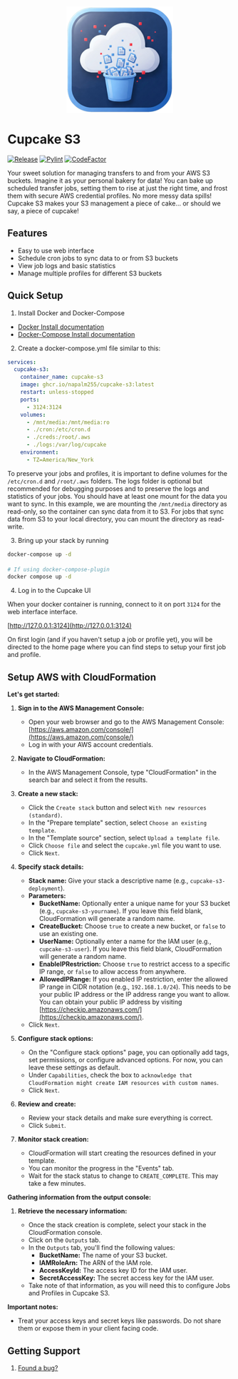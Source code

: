 <p align="center">
  <img src="https://raw.githubusercontent.com/napalm255/cupcake-s3/refs/heads/main/cupcake/img/logo.png" alt="Cupcake S3" width="240" height="239">
</p>
<p align="center">
<h1>Cupcake S3</h1>
</p>

[![Release](https://github.com/napalm255/cupcake-s3/actions/workflows/release.yml/badge.svg)](https://github.com/napalm255/cupcake-s3/actions/workflows/release.yml)
[![Pylint](https://github.com/napalm255/cupcake-s3/actions/workflows/pylint.yml/badge.svg)](https://github.com/napalm255/cupcake-s3/actions/workflows/pylint.yml)
[![CodeFactor](https://www.codefactor.io/repository/github/napalm255/cupcake-s3/badge)](https://www.codefactor.io/repository/github/napalm255/cupcake-s3)

Your sweet solution for managing transfers to and from your AWS S3 buckets.
Imagine it as your personal bakery for data!
You can bake up scheduled transfer jobs, setting them to rise at just the right time, and frost them with secure AWS credential profiles.
No more messy data spills! Cupcake S3 makes your S3 management a piece of cake... or should we say, a piece of cupcake!

## Features

* Easy to use web interface
* Schedule cron jobs to sync data to or from S3 buckets
* View job logs and basic statistics
* Manage multiple profiles for different S3 buckets


## Quick Setup

1. Install Docker and Docker-Compose

- [Docker Install documentation](https://docs.docker.com/install/)
- [Docker-Compose Install documentation](https://docs.docker.com/compose/install/)

2. Create a docker-compose.yml file similar to this:

```yml
services:
  cupcake-s3:
    container_name: cupcake-s3
    image: ghcr.io/napalm255/cupcake-s3:latest
    restart: unless-stopped
    ports:
      - 3124:3124
    volumes:
      - /mnt/media:/mnt/media:ro
      - ./cron:/etc/cron.d
      - ./creds:/root/.aws
      - ./logs:/var/log/cupcake
    environment:
      - TZ=America/New_York
```
To preserve your jobs and profiles, it is important to define volumes for the `/etc/cron.d` and `/root/.aws` folders.
The logs folder is optional but recommended for debugging purposes and to preserve the logs and statistics of your jobs.
You should have at least one mount for the data you want to sync.
In this example, we are mounting the `/mnt/media` directory as read-only, so the container can sync data from it to S3.
For jobs that sync data from S3 to your local directory, you can mount the directory as read-write.

3. Bring up your stack by running

```bash
docker-compose up -d

# If using docker-compose-plugin
docker compose up -d

```

4. Log in to the Cupcake UI

When your docker container is running, connect to it on port `3124` for the web interface interface.

[http://127.0.0.1:3124](http://127.0.0.1:3124)

On first login (and if you haven't setup a job or profile yet), you will be directed to the home page where you can find steps to setup your first job and profile.


## Setup AWS with CloudFormation

**Let's get started:**

1.  **Sign in to the AWS Management Console:**

    * Open your web browser and go to the AWS Management Console: [https://aws.amazon.com/console/](https://aws.amazon.com/console/)
    * Log in with your AWS account credentials.

2.  **Navigate to CloudFormation:**

    * In the AWS Management Console, type "CloudFormation" in the search bar and select it from the results.

3.  **Create a new stack:**

    * Click the `Create stack` button and select `With new resources (standard)`.
    * In the "Prepare template" section, select `Choose an existing template`.
    * In the "Template source" section, select `Upload a template file`.
    * Click `Choose file` and select the `cupcake.yml` file you want to use.
    * Click `Next`.

4.  **Specify stack details:**

    * **Stack name:** Give your stack a descriptive name (e.g., `cupcake-s3-deployment`).
    * **Parameters:**
        * **BucketName:** Optionally enter a unique name for your S3 bucket (e.g., `cupcake-s3-yourname`). If you leave this field blank, CloudFormation will generate a random name.
        * **CreateBucket:** Choose `true` to create a new bucket, or `false` to use an existing one.
        * **UserName:** Optionally enter a name for the IAM user (e.g., `cupcake-s3-user`). If you leave this field blank, CloudFormation will generate a random name.
        * **EnableIPRestriction:** Choose `true` to restrict access to a specific IP range, or `false` to allow access from anywhere.
        * **AllowedIPRange:** If you enabled IP restriction, enter the allowed IP range in CIDR notation (e.g., `192.168.1.0/24`). This needs to be your public IP address or the IP address range you want to allow. You can obtain your public IP address by visiting [https://checkip.amazonaws.com/](https://checkip.amazonaws.com/).
    * Click `Next`.

5.  **Configure stack options:**

    * On the "Configure stack options" page, you can optionally add tags, set permissions, or configure advanced options. For now, you can leave these settings as default.
    * Under `Capabilities`, check the box to `acknowledge that CloudFormation might create IAM resources with custom names`.
    * Click `Next`.

6.  **Review and create:**

    * Review your stack details and make sure everything is correct.
    * Click `Submit`.

7.  **Monitor stack creation:**

    * CloudFormation will start creating the resources defined in your template.
    * You can monitor the progress in the "Events" tab.
    * Wait for the stack status to change to `CREATE_COMPLETE`. This may take a few minutes.

**Gathering information from the output console:**

1.  **Retrieve the necessary information:**

    * Once the stack creation is complete, select your stack in the CloudFormation console.
    * Click on the `Outputs` tab.
    * In the `Outputs` tab, you'll find the following values:
        * **BucketName:** The name of your S3 bucket.
        * **IAMRoleArn:** The ARN of the IAM role.
        * **AccessKeyId:** The access key ID for the IAM user.
        * **SecretAccessKey:** The secret access key for the IAM user.
    * Take note of that information, as you will need this to configure Jobs and Profiles in Cupcake S3.

**Important notes:**

* Treat your access keys and secret keys like passwords. Do not share them or expose them in your client facing code.

## Getting Support

1. [Found a bug?](https://github.com/napalm255/cupcake-s3/issues)
